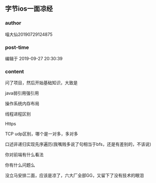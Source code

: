 ## 字节ios一面凉经
### author 
喵大仙20190729124875
### post-time 

编辑于  2019-09-27 20:30:39
### content 
<div class="post-topic-des nc-post-content">
 <p>
  问了项目，然后开始基础知识，大致是
 </p>
 <p>
  java弱引用强引用
 </p>
 <p>
  操作系统内存布局
 </p>
 <p>
  线程进程区别
 </p>
 <p>
  Https
 </p>
 <p>
  TCP udp区别，哪个是一对多，多对多
 </p>
 <p>
  口述非递归实现先序遍历(我嘴贱多说了句相当于bfs，还是有差别的，不该说)
 </p>
 <p>
  你对前端有什么看法
 </p>
 <p>
  你有什么问题么
 </p>
 <p>
  没立马安排二面，应该是凉了，六大厂全部GG，又留下了没有技术的眼泪
 </p>
</div>
